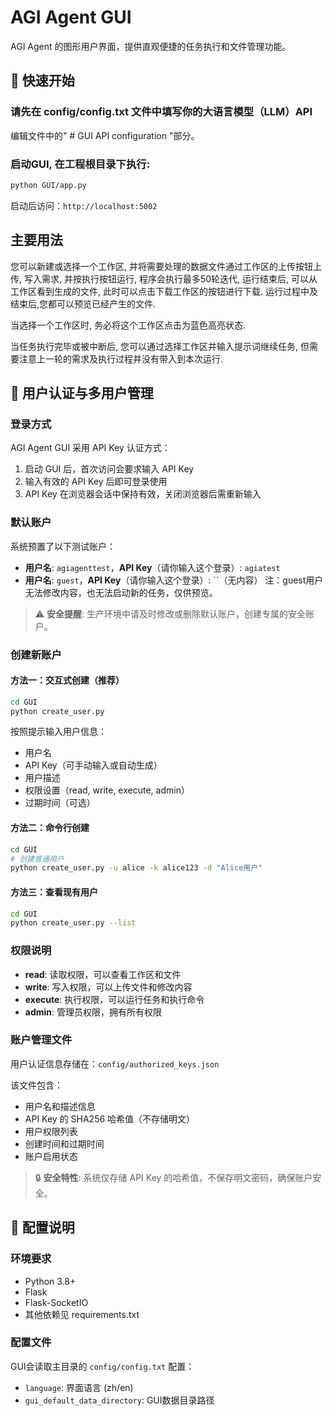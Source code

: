 # AGI Agent GUI

AGI Agent 的图形用户界面，提供直观便捷的任务执行和文件管理功能。

## 🚀 快速开始
### 请先在 config/config.txt 文件中填写你的大语言模型（LLM）API
编辑文件中的" # GUI API configuration "部分。

### 启动GUI, 在工程根目录下执行:
```bash
python GUI/app.py
```

启动后访问：`http://localhost:5002`

## 主要用法

您可以新建或选择一个工作区, 并将需要处理的数据文件通过工作区的上传按钮上传, 写入需求, 并按执行按钮运行, 程序会执行最多50轮迭代, 运行结束后, 可以从工作区看到生成的文件, 此时可以点击下载工作区的按钮进行下载. 运行过程中及结束后,您都可以预览已经产生的文件. 

当选择一个工作区时, 务必将这个工作区点击为蓝色高亮状态.

当任务执行完毕或被中断后, 您可以通过选择工作区并输入提示词继续任务, 但需要注意上一轮的需求及执行过程并没有带入到本次运行.


## 🔐 用户认证与多用户管理

### 登录方式
AGI Agent GUI 采用 API Key 认证方式：
1. 启动 GUI 后，首次访问会要求输入 API Key
2. 输入有效的 API Key 后即可登录使用
3. API Key 在浏览器会话中保持有效，关闭浏览器后需重新输入

### 默认账户
系统预置了以下测试账户：
- **用户名**: `agiagenttest`，**API Key**（请你输入这个登录）: `agiatest`
- **用户名**: `guest`，**API Key**（请你输入这个登录）: ``（无内容）
注：guest用户无法修改内容，也无法启动新的任务，仅供预览。
> ⚠️ **安全提醒**: 生产环境中请及时修改或删除默认账户，创建专属的安全账户。

### 创建新账户

#### 方法一：交互式创建（推荐）
```bash
cd GUI
python create_user.py
```
按照提示输入用户信息：
- 用户名
- API Key（可手动输入或自动生成）
- 用户描述
- 权限设置（read, write, execute, admin）
- 过期时间（可选）

#### 方法二：命令行创建
```bash
cd GUI
# 创建普通用户
python create_user.py -u alice -k alice123 -d "Alice用户"

```

#### 方法三：查看现有用户
```bash
cd GUI
python create_user.py --list
```

### 权限说明
- **read**: 读取权限，可以查看工作区和文件
- **write**: 写入权限，可以上传文件和修改内容  
- **execute**: 执行权限，可以运行任务和执行命令
- **admin**: 管理员权限，拥有所有权限

### 账户管理文件
用户认证信息存储在：`config/authorized_keys.json`

该文件包含：
- 用户名和描述信息
- API Key 的 SHA256 哈希值（不存储明文）
- 用户权限列表
- 创建时间和过期时间
- 账户启用状态

> 🔒 **安全特性**: 系统仅存储 API Key 的哈希值，不保存明文密码，确保账户安全。

## 🔧 配置说明

### 环境要求
- Python 3.8+
- Flask
- Flask-SocketIO
- 其他依赖见 requirements.txt

### 配置文件
GUI会读取主目录的 `config/config.txt` 配置：
- `language`: 界面语言 (zh/en)
- `gui_default_data_directory`: GUI数据目录路径

